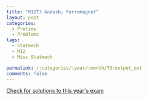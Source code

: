 ```yaml
---
title: "M12T3 &ndash; Ferromagnet"
layout: post
categories:
  - Prelims
  - Problems
tags:
  - Statmech
  - M12
  - Misc Statmech

permalink: /:categories/:year/:month/T3:output_ext
comments: false
---
```

<object data="2012M3T.pdf" type="application/pdf" width="100%" height="500"></object>
<div class="message"><a href='https://princetonprelim.com/prelim/29/'>Check for solutions to this year's exam</a></div>